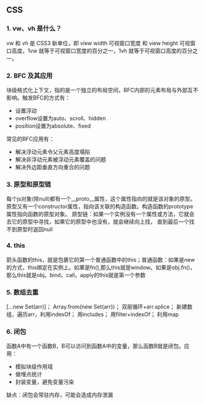 ## CSS
### 1. vw、vh 是什么？
vw 和 vh 是 CSS3 新单位，即 view width 可视窗口宽度 和 view height 可视窗口高度。1vw 就等于可视窗口宽度的百分之一，1vh 就等于可视窗口高度的百分之一。
### 2. BFC 及其应用
块级格式化上下文，指的是一个独立的布局空间，BFC内部的元素布局与外部互不影响。触发BFC的方式有：
 - 设置浮动
 - overflow设置为auto、scroll、hidden
 - position设置为absolute、fixed

常见的BFC应用有：
- 解决浮动元素令父元素高度塌陷
- 解决非浮动元素被浮动元素覆盖的问题
- 解决外边距垂直方向重合的问题

### 3. 原型和原型链
每个js对象(除null)都有一个__proto__属性，这个属性指向的就是该对象的原型。原型又有一个constructor属性，指向该关联的构造函数。构造函数的prototype属性指向函数的原型对象。
原型链：如果一个实例没有一个属性或方法，它就会去它的原型中寻找，如果它的原型中也没有，就会继续向上找， 直到最后一个找不到原型时返回null
### 4. this
箭头函数的this，就是包裹它的第一个普通函数中的this；普通函数：如果是new的方式，this绑定在实例上。如果是fn(),那么this就是window。如果是obj.fn()，那么this就是obj。bind，call，apply的this就是第一个参数
### 5. 数组去重
[...new Set(arr)]； Array.from(new Set(arr))； 双层循环+arr.splice； 新建数组，遍历arr，利用indexOf； 用includes； 用filter+indexOf； 利用map
### 6. 闭包
函数A中有一个函数B，B可以访问到函数A中的变量，那么函数B就是闭包。应用：
- 模拟块级作用域
- 做埋点统计
- 封装变量，避免变量污染

缺点：闭包会常驻内存，可能会造成内存泄漏
